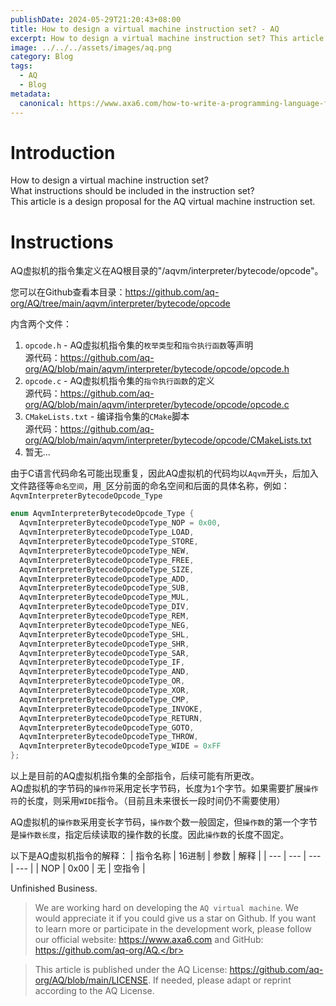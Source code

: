 ```yaml
---
publishDate: 2024-05-29T21:20:43+08:00
title: How to design a virtual machine instruction set? - AQ
excerpt: How to design a virtual machine instruction set? This article is a design proposal for the AQ virtual machine instruction set.
image: ../../../assets/images/aq.png
category: Blog
tags:
  - AQ
  - Blog
metadata:
  canonical: https://www.axa6.com/how-to-write-a-programming-language-from-scratch
---
```


# Introduction
How to design a virtual machine instruction set?</br>
What instructions should be included in the instruction set?</br>
This article is a design proposal for the AQ virtual machine instruction set.</br>

# Instructions
AQ虚拟机的指令集定义在AQ根目录的"/aqvm/interpreter/bytecode/opcode"。</br>

您可以在Github查看本目录：https://github.com/aq-org/AQ/tree/main/aqvm/interpreter/bytecode/opcode</br>

内含两个文件：</br>
1. `opcode.h` - AQ虚拟机指令集的`枚举类型`和`指令执行函数`等声明</br>
源代码：https://github.com/aq-org/AQ/blob/main/aqvm/interpreter/bytecode/opcode/opcode.h
2. `opcode.c` - AQ虚拟机指令集的`指令执行函数`的定义</br>
源代码：https://github.com/aq-org/AQ/blob/main/aqvm/interpreter/bytecode/opcode/opcode.c
3. `CMakeLists.txt` - 编译指令集的`CMake`脚本</br>
源代码：https://github.com/aq-org/AQ/blob/main/aqvm/interpreter/bytecode/opcode/CMakeLists.txt
4. 暂无...</br>

由于C语言代码命名可能出现重复，因此AQ虚拟机的代码均以`Aqvm`开头，后加入文件路径等`命名空间`，用`_`区分前面的命名空间和后面的具体名称，例如：`AqvmInterpreterBytecodeOpcode_Type`</br>

```C
enum AqvmInterpreterBytecodeOpcode_Type {
  AqvmInterpreterBytecodeOpcodeType_NOP = 0x00,
  AqvmInterpreterBytecodeOpcodeType_LOAD,
  AqvmInterpreterBytecodeOpcodeType_STORE,
  AqvmInterpreterBytecodeOpcodeType_NEW,
  AqvmInterpreterBytecodeOpcodeType_FREE,
  AqvmInterpreterBytecodeOpcodeType_SIZE,
  AqvmInterpreterBytecodeOpcodeType_ADD,
  AqvmInterpreterBytecodeOpcodeType_SUB,
  AqvmInterpreterBytecodeOpcodeType_MUL,
  AqvmInterpreterBytecodeOpcodeType_DIV,
  AqvmInterpreterBytecodeOpcodeType_REM,
  AqvmInterpreterBytecodeOpcodeType_NEG,
  AqvmInterpreterBytecodeOpcodeType_SHL,
  AqvmInterpreterBytecodeOpcodeType_SHR,
  AqvmInterpreterBytecodeOpcodeType_SAR,
  AqvmInterpreterBytecodeOpcodeType_IF,
  AqvmInterpreterBytecodeOpcodeType_AND,
  AqvmInterpreterBytecodeOpcodeType_OR,
  AqvmInterpreterBytecodeOpcodeType_XOR,
  AqvmInterpreterBytecodeOpcodeType_CMP,
  AqvmInterpreterBytecodeOpcodeType_INVOKE,
  AqvmInterpreterBytecodeOpcodeType_RETURN,
  AqvmInterpreterBytecodeOpcodeType_GOTO,
  AqvmInterpreterBytecodeOpcodeType_THROW,
  AqvmInterpreterBytecodeOpcodeType_WIDE = 0xFF
};
```
以上是目前的AQ虚拟机指令集的全部指令，后续可能有所更改。</br>
AQ虚拟机的字节码的`操作符`采用定长字节码，长度为`1`个字节。如果需要扩展`操作符`的长度，则采用`WIDE`指令。（目前且未来很长一段时间仍不需要使用）</br>

AQ虚拟机的`操作数`采用变长字节码，`操作数`个数一般固定，但`操作数`的第一个字节是`操作数长度`，指定后续读取的操作数的长度。因此`操作数`的长度不固定。</br>

以下是AQ虚拟机指令的解释：
| 指令名称 | 16进制 | 参数 | 解释 |
| --- | --- | --- | --- |
| NOP | 0x00 | 无 | 空指令 |

Unfinished Business.

> We are working hard on developing the `AQ virtual machine`. We would appreciate it if you could give us a star on Github. If you want to learn more or participate in the development work, please follow our official website: https://www.axa6.com and GitHub: https://github.com/aq-org/AQ.</br>

> This article is published under the AQ License: https://github.com/aq-org/AQ/blob/main/LICENSE. If needed, please adapt or reprint according to the AQ License.